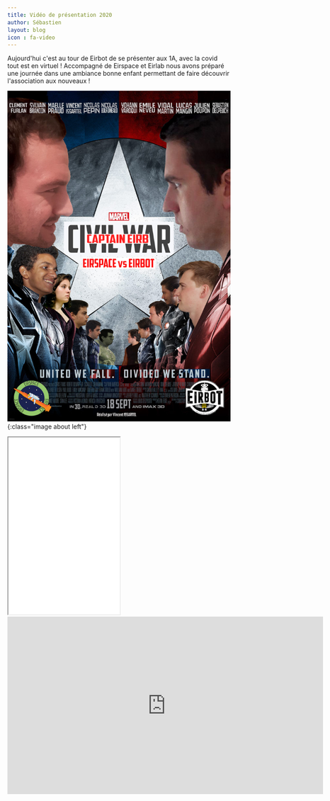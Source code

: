 ```yaml
---
title: Vidéo de présentation 2020
author: Sébastien
layout: blog
icon : fa-video
---
```


Aujourd'hui c'est au tour de Eirbot de se présenter aux 1A, avec la covid tout
est en virtuel ! Accompagné de Eirspace et Eirlab nous avons préparé une journée dans une
ambiance bonne enfant permettant de faire découvrir l'association aux nouveaux ! 

![Affiche d'ouverture](/assets/images/affiche.png){:class="image about left"}

<!-- BRASSE OUVERTURE -->
<iframe src="/assets/brasse.pdf" width="50%" height="400px">
    </iframe>
      
<!-- Vidéo de présentation -->
<center><iframe width="713" height="401" src="https://www.youtube.com/embed/9gEg-hi4CeI" frameborder="0" allow="accelerometer; autoplay; clipboard-write; encrypted-media; gyroscope; picture-in-picture" allowfullscreen></iframe><!-- Présentation de la coupe -->
<div id="fb-root"></div></center>

